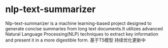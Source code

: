 # nlp-text-summarizer
Nlp-text-summarizer is a machine learning-based project designed to generate concise summaries from long text documents.It utilizes advanced Natural Language Processing(NLP) techniques to extract key information and present it in a more digestible form.
基于T5模型
持续优化更新中
